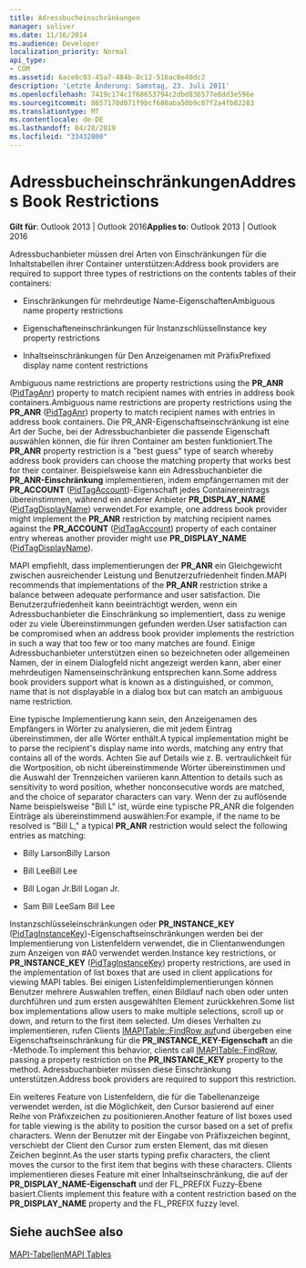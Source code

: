```yaml
---
title: Adressbucheinschränkungen
manager: soliver
ms.date: 11/16/2014
ms.audience: Developer
localization_priority: Normal
api_type:
- COM
ms.assetid: 6ace8c03-45a7-484b-8c12-516ac0e40dc2
description: 'Letzte Änderung: Samstag, 23. Juli 2011'
ms.openlocfilehash: 7419c174c1f68653794c2dbd836577e8dd3e596e
ms.sourcegitcommit: 8657170d071f9bcf680aba50b9c07f2a4fb82283
ms.translationtype: MT
ms.contentlocale: de-DE
ms.lasthandoff: 04/28/2019
ms.locfileid: "33432800"
---
```

# <a name="address-book-restrictions"></a><span data-ttu-id="8500c-103">Adressbucheinschränkungen</span><span class="sxs-lookup"><span data-stu-id="8500c-103">Address Book Restrictions</span></span>

  
  
<span data-ttu-id="8500c-104">**Gilt für**: Outlook 2013 | Outlook 2016</span><span class="sxs-lookup"><span data-stu-id="8500c-104">**Applies to**: Outlook 2013 | Outlook 2016</span></span> 
  
<span data-ttu-id="8500c-105">Adressbuchanbieter müssen drei Arten von Einschränkungen für die Inhaltstabellen ihrer Container unterstützen:</span><span class="sxs-lookup"><span data-stu-id="8500c-105">Address book providers are required to support three types of restrictions on the contents tables of their containers:</span></span>
  
- <span data-ttu-id="8500c-106">Einschränkungen für mehrdeutige Name-Eigenschaften</span><span class="sxs-lookup"><span data-stu-id="8500c-106">Ambiguous name property restrictions</span></span>
    
- <span data-ttu-id="8500c-107">Eigenschafteneinschränkungen für Instanzschlüssel</span><span class="sxs-lookup"><span data-stu-id="8500c-107">Instance key property restrictions</span></span>
    
- <span data-ttu-id="8500c-108">Inhaltseinschränkungen für Den Anzeigenamen mit Präfix</span><span class="sxs-lookup"><span data-stu-id="8500c-108">Prefixed display name content restrictions</span></span>
    
<span data-ttu-id="8500c-109">Ambiguous name restrictions are property restrictions using the **PR_ANR** ([PidTagAnr](pidtaganr-canonical-property.md)) property to match recipient names with entries in address book containers.</span><span class="sxs-lookup"><span data-stu-id="8500c-109">Ambiguous name restrictions are property restrictions using the **PR_ANR** ([PidTagAnr](pidtaganr-canonical-property.md)) property to match recipient names with entries in address book containers.</span></span> <span data-ttu-id="8500c-110">Die  PR_ANR-Eigenschaftseinschränkung ist eine Art der Suche, bei der Adressbuchanbieter die passende Eigenschaft auswählen können, die für ihren Container am besten funktioniert.</span><span class="sxs-lookup"><span data-stu-id="8500c-110">The **PR_ANR** property restriction is a "best guess" type of search whereby address book providers can choose the matching property that works best for their container.</span></span> <span data-ttu-id="8500c-111">Beispielsweise kann ein Adressbuchanbieter die **PR_ANR-Einschränkung** implementieren, indem empfängernamen mit der **PR_ACCOUNT** ([PidTagAccount](pidtagaccount-canonical-property.md))-Eigenschaft jedes Containereintrags übereinstimmen, während ein anderer Anbieter **PR_DISPLAY_NAME** ([PidTagDisplayName](pidtagdisplayname-canonical-property.md)) verwendet.</span><span class="sxs-lookup"><span data-stu-id="8500c-111">For example, one address book provider might implement the **PR_ANR** restriction by matching recipient names against the **PR_ACCOUNT** ([PidTagAccount](pidtagaccount-canonical-property.md)) property of each container entry whereas another provider might use **PR_DISPLAY_NAME** ([PidTagDisplayName](pidtagdisplayname-canonical-property.md)).</span></span>
  
<span data-ttu-id="8500c-112">MAPI empfiehlt, dass implementierungen der **PR_ANR** ein Gleichgewicht zwischen ausreichender Leistung und Benutzerzufriedenheit finden.</span><span class="sxs-lookup"><span data-stu-id="8500c-112">MAPI recommends that implementations of the **PR_ANR** restriction strike a balance between adequate performance and user satisfaction.</span></span> <span data-ttu-id="8500c-113">Die Benutzerzufriedenheit kann beeinträchtigt werden, wenn ein Adressbuchanbieter die Einschränkung so implementiert, dass zu wenige oder zu viele Übereinstimmungen gefunden werden.</span><span class="sxs-lookup"><span data-stu-id="8500c-113">User satisfaction can be compromised when an address book provider implements the restriction in such a way that too few or too many matches are found.</span></span> <span data-ttu-id="8500c-114">Einige Adressbuchanbieter unterstützen einen so bezeichneten oder allgemeinen Namen, der in einem Dialogfeld nicht angezeigt werden kann, aber einer mehrdeutigen Namenseinschränkung entsprechen kann.</span><span class="sxs-lookup"><span data-stu-id="8500c-114">Some address book providers support what is known as a distinguished, or common, name that is not displayable in a dialog box but can match an ambiguous name restriction.</span></span> 
  
<span data-ttu-id="8500c-115">Eine typische Implementierung kann sein, den Anzeigenamen des Empfängers in Wörter zu analysieren, die mit jedem Eintrag übereinstimmen, der alle Wörter enthält.</span><span class="sxs-lookup"><span data-stu-id="8500c-115">A typical implementation might be to parse the recipient's display name into words, matching any entry that contains all of the words.</span></span> <span data-ttu-id="8500c-116">Achten Sie auf Details wie z. B. vertraulichkeit für die Wortposition, ob nicht übereinstimmende Wörter übereinstimmen und die Auswahl der Trennzeichen variieren kann.</span><span class="sxs-lookup"><span data-stu-id="8500c-116">Attention to details such as sensitivity to word position, whether nonconsecutive words are matched, and the choice of separator characters can vary.</span></span> <span data-ttu-id="8500c-117">Wenn der zu auflösende Name beispielsweise "Bill L"  ist, würde eine typische PR_ANR die folgenden Einträge als übereinstimmend auswählen:</span><span class="sxs-lookup"><span data-stu-id="8500c-117">For example, if the name to be resolved is "Bill L," a typical **PR_ANR** restriction would select the following entries as matching:</span></span> 
  
- <span data-ttu-id="8500c-118">Billy Larson</span><span class="sxs-lookup"><span data-stu-id="8500c-118">Billy Larson</span></span>
    
- <span data-ttu-id="8500c-119">Bill Lee</span><span class="sxs-lookup"><span data-stu-id="8500c-119">Bill Lee</span></span>
    
- <span data-ttu-id="8500c-120">Bill Logan Jr.</span><span class="sxs-lookup"><span data-stu-id="8500c-120">Bill Logan Jr.</span></span> 
    
- <span data-ttu-id="8500c-121">Sam Bill Lee</span><span class="sxs-lookup"><span data-stu-id="8500c-121">Sam Bill Lee</span></span>
    
<span data-ttu-id="8500c-122">Instanzschlüsseleinschränkungen oder **PR_INSTANCE_KEY** ([PidTagInstanceKey](pidtaginstancekey-canonical-property.md))-Eigenschaftseinschränkungen werden bei der Implementierung von Listenfeldern verwendet, die in Clientanwendungen zum Anzeigen von #A0 verwendet werden.</span><span class="sxs-lookup"><span data-stu-id="8500c-122">Instance key restrictions, or **PR_INSTANCE_KEY** ([PidTagInstanceKey](pidtaginstancekey-canonical-property.md)) property restrictions, are used in the implementation of list boxes that are used in client applications for viewing MAPI tables.</span></span> <span data-ttu-id="8500c-123">Bei einigen Listenfeldimplementierungen können Benutzer mehrere Auswahlen treffen, einen Bildlauf nach oben oder unten durchführen und zum ersten ausgewählten Element zurückkehren.</span><span class="sxs-lookup"><span data-stu-id="8500c-123">Some list box implementations allow users to make multiple selections, scroll up or down, and return to the first item selected.</span></span> <span data-ttu-id="8500c-124">Um dieses Verhalten zu implementieren, rufen Clients [IMAPITable::FindRow auf](imapitable-findrow.md)und übergeben eine Eigenschaftseinschränkung für die **PR_INSTANCE_KEY-Eigenschaft** an die -Methode.</span><span class="sxs-lookup"><span data-stu-id="8500c-124">To implement this behavior, clients call [IMAPITable::FindRow](imapitable-findrow.md), passing a property restriction on the **PR_INSTANCE_KEY** property to the method.</span></span> <span data-ttu-id="8500c-125">Adressbuchanbieter müssen diese Einschränkung unterstützen.</span><span class="sxs-lookup"><span data-stu-id="8500c-125">Address book providers are required to support this restriction.</span></span> 
  
<span data-ttu-id="8500c-126">Ein weiteres Feature von Listenfeldern, die für die Tabellenanzeige verwendet werden, ist die Möglichkeit, den Cursor basierend auf einer Reihe von Präfixzeichen zu positionieren.</span><span class="sxs-lookup"><span data-stu-id="8500c-126">Another feature of list boxes used for table viewing is the ability to position the cursor based on a set of prefix characters.</span></span> <span data-ttu-id="8500c-127">Wenn der Benutzer mit der Eingabe von Präfixzeichen beginnt, verschiebt der Client den Cursor zum ersten Element, das mit diesen Zeichen beginnt.</span><span class="sxs-lookup"><span data-stu-id="8500c-127">As the user starts typing prefix characters, the client moves the cursor to the first item that begins with these characters.</span></span> <span data-ttu-id="8500c-128">Clients implementieren dieses Feature mit einer Inhaltseinschränkung, die auf der **PR_DISPLAY_NAME-Eigenschaft** und der FL_PREFIX Fuzzy-Ebene basiert.</span><span class="sxs-lookup"><span data-stu-id="8500c-128">Clients implement this feature with a content restriction based on the **PR_DISPLAY_NAME** property and the FL_PREFIX fuzzy level.</span></span> 
  
## <a name="see-also"></a><span data-ttu-id="8500c-129">Siehe auch</span><span class="sxs-lookup"><span data-stu-id="8500c-129">See also</span></span>



[<span data-ttu-id="8500c-130">MAPI-Tabellen</span><span class="sxs-lookup"><span data-stu-id="8500c-130">MAPI Tables</span></span>](mapi-tables.md)

